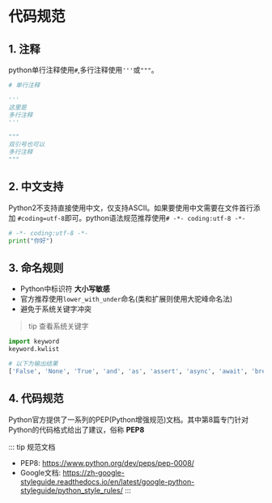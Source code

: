 # 代码规范

## 1. 注释
python单行注释使用`#`,多行注释使用`'''`或`"""`。

```py
# 单行注释

'''
这里是
多行注释
'''

"""
双引号也可以
多行注释
"""
```
## 2. 中文支持

Python2不支持直接使用中文，仅支持ASCII。如果要使用中文需要在文件首行添加 `#coding=utf-8`即可。python语法规范推荐使用`# -*- coding:utf-8 -*-`

```py
# -*- coding:utf-8 -*-
print("你好")
```

## 3. 命名规则
* Python中标识符 **大小写敏感**
* 官方推荐使用`lower_with_under`命名(类和扩展则使用大驼峰命名法)
* 避免于系统关键字冲突

> tip 查看系统关键字

```py
import keyword
keyword.kwlist

# 以下为输出结果
['False', 'None', 'True', 'and', 'as', 'assert', 'async', 'await', 'break', 'class', 'continue', 'def', 'del', 'elif', 'else', 'except', 'finally', 'for', 'from', 'global', 'if', 'import', 'in', 'is', 'lambda', 'nonlocal', 'not', 'or', 'pass', 'raise', 'return', 'try', 'while', 'with', 'yield']
```

## 4. 代码规范

Python官方提供了一系列的PEP(Python增强规范)文档。其中第8篇专门针对Python的代码格式给出了建议，俗称 **PEP8**

::: tip 规范文档

* PEP8: https://www.python.org/dev/peps/pep-0008/ 
* Google文档: https://zh-google-styleguide.readthedocs.io/en/latest/google-python-styleguide/python_style_rules/
:::
